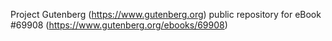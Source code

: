 Project Gutenberg (https://www.gutenberg.org) public repository for
eBook #69908 (https://www.gutenberg.org/ebooks/69908)
